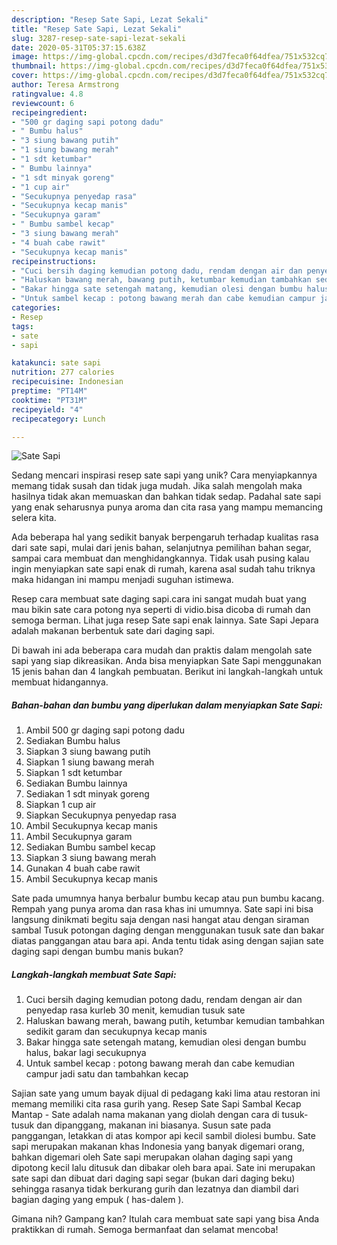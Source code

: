```yaml
---
description: "Resep Sate Sapi, Lezat Sekali"
title: "Resep Sate Sapi, Lezat Sekali"
slug: 3287-resep-sate-sapi-lezat-sekali
date: 2020-05-31T05:37:15.638Z
image: https://img-global.cpcdn.com/recipes/d3d7feca0f64dfea/751x532cq70/sate-sapi-foto-resep-utama.jpg
thumbnail: https://img-global.cpcdn.com/recipes/d3d7feca0f64dfea/751x532cq70/sate-sapi-foto-resep-utama.jpg
cover: https://img-global.cpcdn.com/recipes/d3d7feca0f64dfea/751x532cq70/sate-sapi-foto-resep-utama.jpg
author: Teresa Armstrong
ratingvalue: 4.8
reviewcount: 6
recipeingredient:
- "500 gr daging sapi potong dadu"
- " Bumbu halus"
- "3 siung bawang putih"
- "1 siung bawang merah"
- "1 sdt ketumbar"
- " Bumbu lainnya"
- "1 sdt minyak goreng"
- "1 cup air"
- "Secukupnya penyedap rasa"
- "Secukupnya kecap manis"
- "Secukupnya garam"
- " Bumbu sambel kecap"
- "3 siung bawang merah"
- "4 buah cabe rawit"
- "Secukupnya kecap manis"
recipeinstructions:
- "Cuci bersih daging kemudian potong dadu, rendam dengan air dan penyedap rasa kurleb 30 menit, kemudian tusuk sate"
- "Haluskan bawang merah, bawang putih, ketumbar kemudian tambahkan sedikit garam dan secukupnya kecap manis"
- "Bakar hingga sate setengah matang, kemudian olesi dengan bumbu halus, bakar lagi secukupnya"
- "Untuk sambel kecap : potong bawang merah dan cabe kemudian campur jadi satu dan tambahkan kecap"
categories:
- Resep
tags:
- sate
- sapi

katakunci: sate sapi 
nutrition: 277 calories
recipecuisine: Indonesian
preptime: "PT14M"
cooktime: "PT31M"
recipeyield: "4"
recipecategory: Lunch

---
```



![Sate Sapi](https://img-global.cpcdn.com/recipes/d3d7feca0f64dfea/751x532cq70/sate-sapi-foto-resep-utama.jpg)

Sedang mencari inspirasi resep sate sapi yang unik? Cara menyiapkannya memang tidak susah dan tidak juga mudah. Jika salah mengolah maka hasilnya tidak akan memuaskan dan bahkan tidak sedap. Padahal sate sapi yang enak seharusnya punya aroma dan cita rasa yang mampu memancing selera kita.

Ada beberapa hal yang sedikit banyak berpengaruh terhadap kualitas rasa dari sate sapi, mulai dari jenis bahan, selanjutnya pemilihan bahan segar, sampai cara membuat dan menghidangkannya. Tidak usah pusing kalau ingin menyiapkan sate sapi enak di rumah, karena asal sudah tahu triknya maka hidangan ini mampu menjadi suguhan istimewa.

Resep cara membuat sate daging sapi.cara ini sangat mudah buat yang mau bikin sate cara potong nya seperti di vidio.bisa dicoba di rumah dan semoga berman. Lihat juga resep Sate sapi enak lainnya. Sate Sapi Jepara adalah makanan berbentuk sate dari daging sapi.


Di bawah ini ada beberapa cara mudah dan praktis dalam mengolah sate sapi yang siap dikreasikan. Anda bisa menyiapkan Sate Sapi menggunakan 15 jenis bahan dan 4 langkah pembuatan. Berikut ini langkah-langkah untuk membuat hidangannya.

<!--inarticleads1-->

##### Bahan-bahan dan bumbu yang diperlukan dalam menyiapkan Sate Sapi:

1. Ambil 500 gr daging sapi potong dadu
1. Sediakan  Bumbu halus
1. Siapkan 3 siung bawang putih
1. Siapkan 1 siung bawang merah
1. Siapkan 1 sdt ketumbar
1. Sediakan  Bumbu lainnya
1. Sediakan 1 sdt minyak goreng
1. Siapkan 1 cup air
1. Siapkan Secukupnya penyedap rasa
1. Ambil Secukupnya kecap manis
1. Ambil Secukupnya garam
1. Sediakan  Bumbu sambel kecap
1. Siapkan 3 siung bawang merah
1. Gunakan 4 buah cabe rawit
1. Ambil Secukupnya kecap manis


Sate pada umumnya hanya berbalur bumbu kecap atau pun bumbu kacang. Rempah yang punya aroma dan rasa khas ini umumnya. Sate sapi ini bisa langsung dinikmati begitu saja dengan nasi hangat atau dengan siraman sambal Tusuk potongan daging dengan menggunakan tusuk sate dan bakar diatas panggangan atau bara api. Anda tentu tidak asing dengan sajian sate daging sapi dengan bumbu manis bukan? 

<!--inarticleads2-->

##### Langkah-langkah membuat Sate Sapi:

1. Cuci bersih daging kemudian potong dadu, rendam dengan air dan penyedap rasa kurleb 30 menit, kemudian tusuk sate
1. Haluskan bawang merah, bawang putih, ketumbar kemudian tambahkan sedikit garam dan secukupnya kecap manis
1. Bakar hingga sate setengah matang, kemudian olesi dengan bumbu halus, bakar lagi secukupnya
1. Untuk sambel kecap : potong bawang merah dan cabe kemudian campur jadi satu dan tambahkan kecap


Sajian sate yang umum bayak dijual di pedagang kaki lima atau restoran ini memang memiliki cita rasa gurih yang. Resep Sate Sapi Sambal Kecap Mantap - Sate adalah nama makanan yang diolah dengan cara di tusuk-tusuk dan dipanggang, makanan ini biasanya. Susun sate pada panggangan, letakkan di atas kompor api kecil sambil diolesi bumbu. Sate sapi merupakan makanan khas Indonesia yang banyak digemari orang, bahkan digemari oleh Sate sapi merupakan olahan daging sapi yang dipotong kecil lalu ditusuk dan dibakar oleh bara apai. Sate ini merupakan sate sapi dan dibuat dari daging sapi segar (bukan dari daging beku) sehingga rasanya tidak berkurang gurih dan lezatnya dan diambil dari bagian daging yang empuk ( has-dalem ). 

Gimana nih? Gampang kan? Itulah cara membuat sate sapi yang bisa Anda praktikkan di rumah. Semoga bermanfaat dan selamat mencoba!
